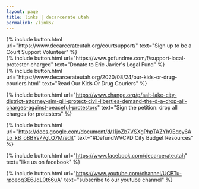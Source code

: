 ```yaml
---
layout: page
title: links | decarcerate utah
permalink: /links/
---
```

<div class="links">
{% include button.html
  url="https://www.decarcerateutah.org/courtsupport/"
  text="Sign up to be a Court Support Volunteer"
%} 
  
  <div class="links">
{% include button.html
  url="https://www.gofundme.com/f/support-local-protester-charged"
  text="Donate to Eric Javier's Legal Fund"
%} 

<div class="links">
{% include button.html
  url="https://www.decarcerateutah.org/2020/08/24/our-kids-or-drug-couriers.html"
  text="Read Our Kids Or Drug Couriers"
%} 

{% include button.html
  url="https://www.change.org/p/salt-lake-city-district-attorney-sim-gill-protect-civil-liberties-demand-the-d-a-drop-all-charges-against-peaceful-protestors"
  text="Sign the petition: drop all charges for protesters"
%} 
  
{% include button.html
  url="https://docs.google.com/document/d/11joZb7VSXgPhpTAZYh9Eqcy6ALo_kB_oBBYs77gLQ7M/edit"
  text="#DefundWVCPD City Budget Resources"
%} 

{% include button.html
  url="https://www.facebook.com/decarcerateutah"
  text="like us on facebook"
%}

{% include button.html
  url="https://www.youtube.com/channel/UCBTu-rpoeoq3E6JqL0t66uA"
  text="subscribe to our youtube channel"
%}

</div>
